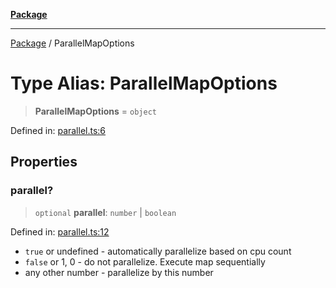 [**Package**](../README.md)

***

[Package](../globals.md) / ParallelMapOptions

# Type Alias: ParallelMapOptions

> **ParallelMapOptions** = `object`

Defined in: [parallel.ts:6](https://github.com/AlexXanderGrib/proxy-master/blob/d9889b922817ac03c7a235b832a590a4ef34fb55/src/parallel.ts#L6)

## Properties

### parallel?

> `optional` **parallel**: `number` \| `boolean`

Defined in: [parallel.ts:12](https://github.com/AlexXanderGrib/proxy-master/blob/d9889b922817ac03c7a235b832a590a4ef34fb55/src/parallel.ts#L12)

- `true` or undefined - automatically parallelize based on cpu count
- `false` or 1, 0 - do not parallelize. Execute map sequentially
- any other number - parallelize by this number
